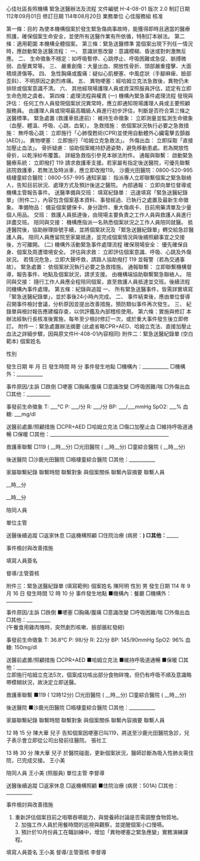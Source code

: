 心佳社區長照機構 緊急送醫辦法及流程
文件編號
H-4-08-01
版次
2.0
制訂日期
112年09月01日
修訂日期
114年08月20日
業務單位
心佳服務組
核准

第一條：目的
為使本機構個案於發生緊急傷病事故時，能獲得即時且適當的醫療照護，確保個案生命安全，並使所有送醫作業有所依循，特制訂本辦法。
第二條：適用範圍
本機構全體個案。
第三條：緊急送醫標準
當個案出現下列任一情況時，應啟動緊急送醫流程：
一、 意識狀態改變：意識模糊、昏迷或對刺激無反應。
二、 生命徵象不穩定：如呼吸暫停、心跳停止、呼吸困難或急促、脈搏微弱、血壓異常等。
三、 嚴重創傷：大量出血、開放性骨折、頭部嚴重撞擊、大面積燒燙傷等。
四、 急性胸痛或腹痛：疑似心肌梗塞、中風症狀（手腳麻痺、臉部歪斜）、不明原因之劇烈疼痛。
五、 異物哽塞：經哈姆立克法急救後，異物仍未排除或個案意識不清。
六、 其他經現場護理人員或資深照服員評估，認定有立即生命危險之虞者。
第四條：處理流程與權責
(一) 機構內緊急事件處理流程
發現與評估：
任何工作人員發現個案狀況異常時，應立即通知現場護理人員或主要照顧服務員。
由護理人員或現場最高職級人員進行初步評估，判斷是否符合第三條之送醫標準。
緊急處置 (救護車抵達前)：
維持生命徵象： 立即測量並監測生命徵象（血壓、體溫、呼吸、心跳、血氧）。
急救措施： 依個案狀況執行必要之急救措施：
無呼吸心跳： 立即施行「心肺復甦術(CPR)並使用自動體外心臟電擊去顫器(AED)」。
異物哽塞： 立即施行「哈姆立克急救法」。
外傷出血： 立即採取「直接加壓止血法」。
骨折疑慮： 協助個案維持舒適姿勢，避免移動患處。若為開放性骨折，以乾淨紗布覆蓋。
詳細急救指引參見本辦法附件。
通報與聯繫：
啟動緊急醫療系統： 立即撥打 119 請求救護車支援。若家屬有指定後送醫院，可優先聯繫該院救護車，若無法及時派車，應立即改撥119。
沙鹿光田醫院：0800-520-995
梧棲童綜合醫院：0800-557-995
通知家屬： 指派專人立即聯繫個案之緊急聯絡人，告知目前狀況、處理方式及預計後送之醫院。
內部通報： 立即向單位督導或機構主管報告事件。
送醫準備與交班：
填寫紀錄單： 迅速填寫「緊急送醫紀錄單」（附件二），內容包含個案基本資料、事發經過、已執行之處置及最新生命徵象。
準備物品： 備妥個案健保卡、身分證件、重大傷病卡、目前用藥清單及少量個人用品。
交班： 救護人員抵達後，由現場主要負責之工作人員與救護人員進行詳盡交班。
陪同與交接：
機構應指派一名熟悉個案狀況之工作人員陪同就醫。
抵達醫院後，協助辦理掛號手續，並將個案狀況及「緊急送醫紀錄單」轉交給急診醫護人員。
陪同人員應留院至家屬抵達，並完成個案情況與後續照顧事宜之交接後，方可離開。
(二) 機構外活動緊急事件處理流程
確保現場安全： 優先確保自身、個案及周遭環境安全。
評估與求救：
立即評估個案意識、呼吸、心跳及外傷狀況。
若情況危急，立即大聲呼救，請路人協助撥打 119 並報警（若為交通事故）。
緊急處置： 依個案狀況執行必要之急救措施。
通報聯繫：
立即聯繫機構督導，報告事件、地點及個案狀況，請求支援。
由機構端協助聯繫緊急聯絡人。
陪同與交接： 隨行工作人員應全程陪同個案，直至救護人員抵達並交班。後續流程同機構內事件處理。
第五條：紀錄與追蹤
一、 所有緊急送醫事件，皆需詳實填寫「緊急送醫紀錄單」，並於事後24小時內完成。
二、 事件結束後，應由單位督導召開事件檢討會議，分析原因並提出改善措施，預防類似事件再次發生。
三、 紀錄單與檢討報告應建檔存查，以供評鑑及內部稽核使用。
第六條：實施與修訂
本辦法經執行長核准後實施，每年至少檢討修訂一次，或於重大事件發生後立即修訂。
附件一：緊急處置辦法摘要
(此處省略CPR+AED、哈姆立克法、直接加壓止血法之詳細步驟，因與原文件H-408-01內容相同)
附件二：緊急送醫紀錄單 (空白範本)
個案姓名

性別

發生日期
年 月 日
發生時間
時 分
事件發生地點
□機構內：___________ □機構外：___________






事件原因/主訴
□跌倒 □哽塞 □胸痛/腹痛 □意識改變 □呼吸困難/喘 □外傷出血 □其他：__________






事發前生命徵象
T: ___℃ P: ___/分 R: ___/分 BP: ___/___mmHg SpO2: ___% 血糖: ___mg/dl






送醫前處置/照顧措施
□CPR+AED □哈姆立克法 □傷口加壓止血 □維持呼吸道通暢 □保暖 □其他：__________________________________________________






救護車聯繫
□119 ( __時__分) □光田醫院 ( __時__分) □童綜合醫院 ( __時__分)






後送醫院
□沙鹿光田醫院 □梧棲童綜合醫院 □其他：___________






家屬聯繫紀錄
聯繫時間
聯繫對象
與個案關係
聯繫內容摘要
聯繫人員



__時__分







__時__分






陪同人員

單位主管





送醫後續追蹤
□返家休息 □返機構照顧 □住院治療 (病房：______) □其他：___________






事件檢討與改善措施







填寫人員簽名

督導/主管簽核





附件三：緊急送醫紀錄單 (填寫範例)
個案姓名
陳阿明
性別
男
發生日期
114 年 9 月 16 日
發生時間
12 時 10 分
事件發生地點
■機構內：餐廳 □機構外：___________






事件原因/主訴
□跌倒 ■哽塞 □胸痛/腹痛 □意識改變 □呼吸困難/喘 □外傷出血 □其他：__________ <br> (午餐食用雞肉塊時，突然劇烈咳嗽、臉部脹紅發紺)






事發前生命徵象
T: 36.8℃ P: 98/分 R: 22/分 BP: 145/90mmHg SpO2: 96% 血糖: 150mg/dl






送醫前處置/照顧措施
□CPR+AED ■哈姆立克法 ■維持呼吸道通暢 ■保暖 □其他：__________________________________________________ <br> 立即施行哈姆立克法5次，個案成功咳出部分食物碎塊，但仍有呼吸不順及意識略帶模糊狀況，故決定立即送醫。






救護車聯繫
■119 ( 12時12分) □光田醫院 ( __時__分) □童綜合醫院 ( __時__分)






後送醫院
■沙鹿光田醫院 □梧棲童綜合醫院 □其他：___________






家屬聯繫紀錄
聯繫時間
聯繫對象
與個案關係
聯繫內容摘要
聯繫人員



12 時 15 分
陳大華
兒子
告知個案因哽塞已叫119，將送至沙鹿光田醫院急診，兒子表示會立即從公司出發前往醫院。
張社工



13 時 30 分
陳大華
兒子
於醫院碰面，更新個案狀況，醫師診斷為吸入性肺炎需住院，已完成交接。
王小美


陪同人員
王小美 (照服員)
單位主管
李督導




送醫後續追蹤
□返家休息 □返機構照顧 ■住院治療 (病房：501A) □其他：___________






事件檢討與改善措施
1. 重新評估個案目前之咀嚼吞嚥能力，與營養師討論是否需調整食物質地。 <br> 2. 加強工作人員於用餐時間的巡視與觀察，並提醒個案小口慢嚥。 <br> 3. 預計於10月份員工在職訓練中，增加「異物哽塞之緊急應變」實務演練課程。






填寫人員簽名
王小美
督導/主管簽核
李督導




